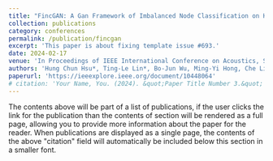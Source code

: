 ```yaml
---
title: "FincGAN: A Gan Framework of Imbalanced Node Classification on Heterogeneous Graph Neural Network"
collection: publications
category: conferences
permalink: /publication/fincgan
excerpt: 'This paper is about fixing template issue #693.'
date: 2024-02-17
venue: 'In Proceedings of IEEE International Conference on Acoustics, Speech and Signal Processing (ICASSP)'
authors: 'Hung Chun Hsu*, Ting-Le Lin*, Bo-Jun Wu, Ming-Yi Hong, Che Lin, Chih-Yu Wang'
paperurl: 'https://ieeexplore.ieee.org/document/10448064'
# citation: 'Your Name, You. (2024). &quot;Paper Title Number 3.&quot; <i>GitHub Journal of Bugs</i>. 1(3).'
---
```


The contents above will be part of a list of publications, if the user clicks the link for the publication than the contents of section will be rendered as a full page, allowing you to provide more information about the paper for the reader. When publications are displayed as a single page, the contents of the above "citation" field will automatically be included below this section in a smaller font.